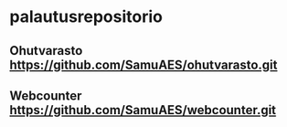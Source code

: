 # palautusrepositorio
## Ohutvarasto https://github.com/SamuAES/ohutvarasto.git
## Webcounter https://github.com/SamuAES/webcounter.git
